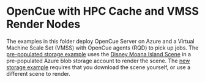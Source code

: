 # OpenCue with HPC Cache and VMSS Render Nodes

The examples in this folder deploy OpenCue Server on Azure and a Virtual Machine Scale Set (VMSS) with OpenCue agents (RQD) to pick up jobs. The [pre-populated storage example](pre-existing-azure-blob) uses the [Disney Moana Island Scene](https://www.technology.disneyanimation.com/islandscene) in a pre-populated Azure blob storage account to render the scene. The [new storage example](new-storage) requires that you download the scene yourself, or use a different scene to render.

